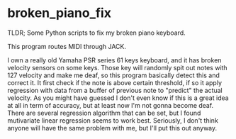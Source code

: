 # broken_piano_fix
TLDR; Some Python scripts to fix my broken piano keyboard.  

This program routes MIDI through JACK.  

I own a really old Yamaha PSR series 61 keys keyboard, and it has broken velocity sensors on some keys. Those key will randomly spit out notes with 127 velocity and make me deaf, so this program basically detect this and correct it. It first check if the note is above certain threshold, if so it apply regression with data from a buffer of previous note to "predict" the actual velocity. As you might have guessed I don't even know if this is a great idea at all in term of accuracy, but at least now I'm not gonna become deaf. There are several regression algorithm that can be set, but I found mutivariate linear regression seems to work best. Seriously, I don't think anyone will have the same problem with me, but I'll put this out anyway.
